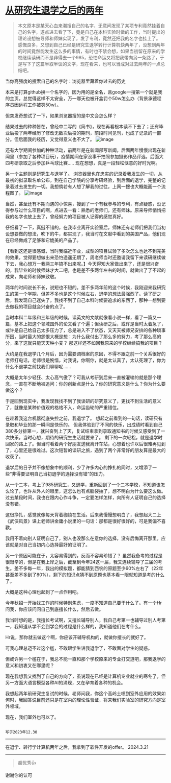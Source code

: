 # [从研究生退学之后的两年](https://github.com/QiYongchuan/MyGitBlog/issues/84)


> 本文原本是某天心血来潮搜自己的名字，无意间发现了某项专利竟然挂着自己的名字，遂点进去看了下，竟是自己在本科实验时做的工作，当时提出的理论设想被导师和师妹实现了，发了专利，竟然还把我的名字也挂上了。  感慨良多，又想到自己已经是研究生退学转行计算机快两年了，没想到两年的时间竟然能发生这么多的事情，有时也不禁会想，如果当初留在原来的学校继续读研而不是非得去一个985，恐怕命运又将把我带向另一条路了，于是写下了这篇半叙半议的文字，现在看来，也可以当成对过去两年的一点总结吧。


当你高强度的搜索自己的名字时：浏览器里藏着你过去的历史

本来是打算github换一个名字的，因为用的是全名，且google一搜第一个就是我的主页，总觉得这样不太安全，万一哪天也被开盒罚个50w怎么办（背景承德程序员因远程工作被罚50w）。

但突发奇想试了一下，如果浏览器搜的是中文会怎么样？

结果过去的种种皆在，曾经中二写的《简书》，现在再看根本读不下去了；还有毕业后投了两年经历了修改无数次后投的期刊，前段时间见刊，也成了记录的一部分。但后面我的经历，又觉得意义也不大了。
![image](https://github.com/QiYongchuan/MyGitBlog/assets/105039020/8da432a0-ccb2-4320-b50a-c1de9142b81f)



还有大学期间参加的种种活动，前两年是在新闻部写新闻，后面两年慢慢出现在新闻里（参加了各种项目玩），疫情期间在家没事干拍照参加摄影作品评选，后面大四考研录取之后参加乒乓球比赛.....
现在想想，真是一段轻松惬意的好时光啊。


另一个主题则是研究生与退学了。
浏览器里也在忠实的记录着我发生的一切，从最初的拟录取名单公布，到在自己学院的分享考研经验，到后面的退学，完整的记录着过去发生的一切。我想倘若有人想了解我的过往，上网一搜也大概能画一个流程图了。
![image](https://github.com/QiYongchuan/MyGitBlog/assets/105039020/7631b38a-d703-44cc-875f-0753df059828)



当然，甚至还有不期而遇的小惊喜，搜到了一个有我参与的专利，有点疑惑，没记得参与过什么项目的啊，点进去一看：熟悉的老师们，还有师妹。原来导师悄悄把我的名字也放上去了，曾经努力的项目被人记得的感觉真好。



仔细看了一下，真挺不错的，在我毕业离开实验室后，师妹还有老师们把我们当初设想要做的想法，吹下的牛，都实现了，我当时在文献中看到的美国产品，他们现在已经做成了足够和它媲美的产品了。

【看到这还是很感慨，当时我临近毕业，成型的项目试验了多次怎么也达不到完美的效果，觉得要想做出来恐怕遥遥无期了，周老师当时还邀请我留下来读研继续做下去，我心想万一我两三年搞不出来呢。】今天得知大家做出来了，还是很兴奋的，我毕业的时候师妹才大二吧，也是差不多两年左右的时间，就做出了了不起的成果，向老师和师妹致敬。



两年的时间说长不长，说短也不短的。差不多两年前的这个时候，我刚迎来我研究生的第一个学期，但差不多也是这个时候左右，退学的想法最强烈了。读了研之后，我发现自己迷失了。我找不到了自己本科时候要追求的东西了，那种一想到要去做我的项目就会兴奋的点了。

当时本科二年级和三年级的时候，读英文的文献就像看小说一样，看了一篇又一篇，基本上把这个领域国外的论文看了个遍；但读研之后，或许是当时太着急了，或许是自己给自己太多压力了，总是进入不了状态，又天天被师兄安排的各种琐事所困，当时最大的怨恨大概是想：为什么我付出了那么多的努力，考了那么高的分，来了这就只能天天种小麦？  那这样还不如回我原来的学校继续搞我的项目？

大约是在我退学几个月后，因为需要调档案的原因，不得不跟之前一个关系很好的老师打电话，老师很是惋惜，对我说，你啊你，就是太认真了，太认死理了，你为什么不退学之前找我们聊聊呢......

大概是太年少轻狂、太心高气傲了？可我从考研到后来一直被灌输的就是那个理念，一直在不断地被追问：你的创新点是什么？你的研究意义是什么？你为什么要做这个？

于是回到现实中，我发现我找不到了我读研的研究意义了，更找不到生活的意义了，就像是某种价值观的格格不入，命运齿轮的严重错位。

在趁着我这台机器彻底失控之前，我退学了。
想起之前看到的一句话，读研只有录取和毕业的那一瞬间是快乐的。
但我体验到了不同的快乐，出成绩时看到自己380多分排第一，就兴奋到上了天，复试结束拿到录取通知书的时候又感受到了一次快乐，当时心想，期待的研究生生活就要来了。
剩下的一次轻松，就是退学时回家的路上了。但当时看着两个好朋友送我离开车站，心想着也许以后很难再见到了，心里还是很难过。这次短暂的读研之旅，遇到了两个非常好的朋友算是最大的收获了。

退学后的日子并不像想象中的顺利，少了许多内心的挣扎的同时，又增添了一些“非得要证明自己当初退学的选择没有错”的压力。

从一个二本，考上了985研究生，又退学，重新回到了一个二本学校，不知道该怎么论了，也许从外人的眼里，这怎么也有点脑袋抽了，想不明白为什么要这么做。过去某段时间，我也在跟内心作斗争，一定要怎样怎样，向所有人证明自己的选择没有错。

这很挣扎，感觉就像每天背着枷锁在生活。后来我慢慢想明白了，我想起大二上《武侠风景》课上老师讲金庸小说里的一句话：那都是很好很好的，可是我偏不喜歡。

我用不着向别人证明自己了，别人也没那么在意你的选择，没有后悔离开那里，应该就是对自己当初内心选择最好的证明了。

另一个原因可能在于，太容易得到的，反而不容易珍惜了？
虽然我备考的过程是很艰辛的，但是在我上岸之后，截至到今年24这一届，我又连续辅导了三届的考生。差不多每一年，我出的模拟题，都能猜到西农的原题至少60%左右了（22年甚至差不多到了80%），剩下的知识点猜不到原题也基本看一眼就知道是考的什么了。

大概是这种心理也起到了一点作用吧。

今年秋招一开始找工作的时候特别焦虑，一度不知道自己要干什么了。有一个Hr问我，你应该问问自己到底擅长什么，然后去做。

我当时想的是，我擅长考试啊，又擅长辅导别人，我自己考第一也辅导过别人考第一，我知道从学不会到学会的过程是什么样的，我知道他们在考什么。

Hr说，那你就去做这个啊，你应该开辅导机构的，就做你擅长的就好了。

可我心理总迈不过这个槛，不敢跟学生讲我退学了，不敢面对学生的疑惑。

但或许另一个槛在于，我总不能一直和那个学校原来的专业打交道吧，那我退学的意义和初衷又在哪里呢？

现在我想我又找到了自己的方向了，虽说现在已经是计算机专业就业的寒冬了，但另一方面大语言模型各种AI的涌现，又在孕育着各种的机会。

我想起两年前研究生复试的时候，老师问我，你这个高岭土喷到室外应用的效果如何时，我回答说目前还只是在室内的理论性验证，将来我们实验室的研究方向是室外领域。

现在，我们室外也可以了。

                                                                                                                                                                        写于2023年12.30


---

在退学、转行学计算机两年之后，我拿到了软件开发的offer。  2024.3.21

---

> 超优秀👍

谢谢你的认可